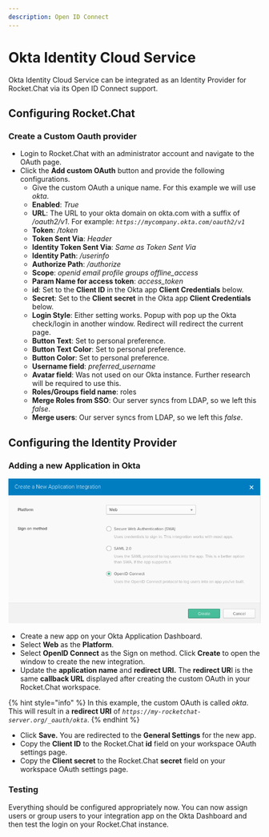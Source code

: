 ```yaml
---
description: Open ID Connect
---
```


# Okta Identity Cloud Service

Okta Identity Cloud Service can be integrated as an Identity Provider for Rocket.Chat via its Open ID Connect support.

## Configuring Rocket.Chat

### Create a Custom Oauth provider

* Login to Rocket.Chat with an administrator account and navigate to the OAuth page.
* Click the **Add custom OAuth** button and provide the following configurations.
  * Give the custom OAuth a unique name. For this example we will use _okta_.
  * **Enabled**: _True_
  * **URL**: The URL to your okta domain on okta.com with a suffix of _/oauth2/v1_. For example: _`https://mycompany.okta.com/oauth2/v1`_
  * **Token**: _/token_
  * **Token Sent Via**: _Header_
  * **Identity Token Sent Via**: _Same as Token Sent Via_
  * **Identity Path**: _/userinfo_
  * **Authorize Path**: _/authorize_
  * **Scope**: _openid email profile groups offline\_access_
  * **Param Name for access token**: _access\_token_
  * **id**: Set to the **Client ID** in the Okta app **Client Credentials** below.
  * **Secret**: Set to the **Client secret** in the Okta app **Client Credentials** below.
  * **Login Style**: Either setting works. Popup with pop up the Okta check/login in another window. Redirect will redirect the current page.
  * **Button Text**: Set to personal preference.
  * **Button Text Color**: Set to personal preference.
  * **Button Color**: Set to personal preference.
  * **Username field**: _preferred\_username_
  * **Avatar field**: Was not used on our Okta instance. Further research will be required to use this.
  * **Roles/Groups field name**: roles
  * **Merge Roles from SSO**: Our server syncs from LDAP, so we left this _false_.
  * **Merge users**: Our server syncs from LDAP, so we left this _false_.

## Configuring the Identity Provider

### Adding a new Application in Okta

![](../../../../.gitbook/assets/AddApp.png)

* Create a new app on your Okta Application Dashboard.
* Select **Web** as the **Platform**.
* Select **OpenID Connect** as the Sign on method. Click **Create** to open the window to create the new integration.
* Update the **application name** and **redirect URI.** The **redirect UR**I is the same **callback URL** displayed after creating the custom OAuth in your Rocket.Chat workspace.

{% hint style="info" %}
In this example, the custom OAuth is called _okta_. This will result in a **redirect URI** of _`https://my-rocketchat-server.org/_oauth/okta`_.
{% endhint %}

* Click **Save.** You are redirected to the  **General Settings** for the new app.
* Copy the **Client ID** to the Rocket.Chat **id** field on your workspace OAuth settings page.
* Copy the **Client secret** to the Rocket.Chat **secret** field on your workspace OAuth settings page.

### Testing

Everything should be configured appropriately now. You can now assign users or group users to your integration app on the Okta Dashboard and then test the login on your Rocket.Chat instance.
